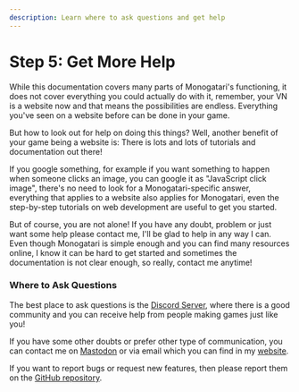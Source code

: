 ```yaml
---
description: Learn where to ask questions and get help
---
```


# Step 5: Get More Help

While this documentation covers many parts of Monogatari's functioning, it does not cover everything you could actually do with it, remember, your VN is a website now and that means the possibilities are endless. Everything you've seen on a website before can be done in your game.

But how to look out for help on doing this things? Well, another benefit of your game being a website is: There is lots and lots of tutorials and documentation out there!

If you google something, for example if you want something to happen when someone clicks an image, you can google it as "JavaScript click image", there's no need to look for a Monogatari-specific answer, everything that applies to a website also applies for Monogatari, even the step-by-step tutorials on web development are useful to get you started.

But of course, you are not alone! If you have any doubt, problem or just want some help please contact me, I'll be glad to help in any way I can. Even though Monogatari is simple enough and you can find many resources online, I know it can be hard to get started and sometimes the documentation is not clear enough, so really, contact me anytime!

### Where to Ask Questions

The best place to ask questions is the [Discord Server](https://discord.gg/sj4uPrP), where there is a good community and you can receive help from people making games just like you!

If you have some other doubts or prefer other type of communication, you can contact me on [Mastodon](https://mastodon.social/@HyuchiaDiego) or via email which you can find in my [website](https://hyuchia.com/).

If you want to report bugs or request new features, then please report them on the [GitHub repository](https://github.com/Monogatari/Monogatari).

